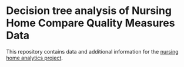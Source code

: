 # Decision tree analysis of Nursing Home Compare Quality Measures Data
This repository contains data and additional information for the [nursing home analytics project](http://nursinghomemeasures.com).
